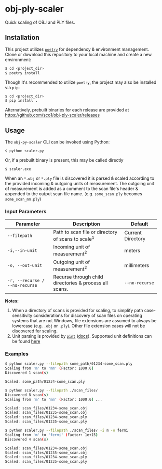# obj-ply-scaler
Quick scaling of OBJ and PLY files.

## Installation
This project utilizes [`poetry`](https://python-poetry.org/) for dependency & environment management. Clone or download this repository to your local machine and create a new environment:

```bash
$ cd <project_dir>
$ poetry install
```

Though it's recommended to utilize `poetry`, the project may also be installed via `pip`:

```bash
$ cd <project_dir>
$ pip install .
```

Alternatively, prebuilt binaries for each release are provided at https://github.com/sco1/obj-ply-scaler/releases

## Usage
The `obj-py-scaler` CLI can be invoked using Python:
```bash
$ python scaler.py
```

Or, if a prebuilt binary is present, this may be called directly
```bash
$ scaler.exe
```

When an `*.obj` or `*.ply` file is discovered it is parsed & scaled according to the provided incoming & outgoing units of measurement. The outgoing unit of measurement is added as a comment to the scan file's header & appended to the output scan file name. (e.g. `some_scan.ply` becomes `some_scan_mm.ply`)

### Input Parameters
| Parameter                      | Description                                                  | Default           |
|--------------------------------|--------------------------------------------------------------|-------------------|
| `--filepath`                   | Path to scan file or directory of scans to scale<sup>1</sup> | Current Directory |
| `-i,--in-unit`                 | Incoming unit of measurement<sup>2</sup>                     | meters            |
| `-o, --out-unit`               | Outgoing unit of measurement<sup>2</sup>                     | millimeters       |
| `-r, --recurse / --no-recurse` | Recurse through child directories & process all scans.       | `--no-recurse`    |

**Notes:**
1. When a directory of scans is provided for scaling, to simplify path case-sensitivity considerations for discovery of scan files on operating systems that are not Windows, file extensions are assumed to always be lowercase (e.g. `.obj` or `.ply`). Other file extension cases will not be discovered for scaling.
2. Unit parsing is provided by [`pint`](https://github.com/hgrecco/pint) ([docs](https://pint.readthedocs.io/en/latest/)). Supported unit definitions can be found [here](https://github.com/hgrecco/pint/blob/master/pint/default_en.txt)

### Examples

```bash
$ python scaler.py --filepath some_path/01234-some_scan.ply
Scaling from 'm' to 'mm' (Factor: 1000.0)
Discovered 1 scan(s)

Scaled: some_path/01234-some_scan.ply
```

```bash
$ python scaler.py --filepath ./scan_files/
Discovered 8 scan(s)
Scaling from 'm' to 'mm' (Factor: 1000.0) ...

Scaled: scan_files/01234-some_scan.obj
Scaled: scan_files/01235-some_scan.obj
Scaled: scan_files/01234-some_scan.ply
Scaled: scan_files/01235-some_scan.ply
```

```bash
$ python scaler.py --filepath ./scan_files/ -i m -o fermi
Scaling from 'm' to 'fermi' (Factor: 1e+15)
Discovered 4 scan(s)

Scaled: scan_files/01234-some_scan.obj
Scaled: scan_files/01235-some_scan.obj
Scaled: scan_files/01234-some_scan.ply
Scaled: scan_files/01235-some_scan.ply
```
